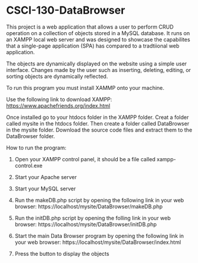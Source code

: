 # CSCI-130-DataBrowser

This project is a web application that allows a user to perform CRUD operation on a collection of objects stored in a MySQL database. It runs on an XAMPP local web server and was designed to showcase the capabilites that a single-page application (SPA) has compared to a tradtiional web application.

The objects are dynamically displayed on the website using a simple user interface. Changes made by the user such as inserting, deleting, editing, or sorting objects are dynamically reflected.

To run this program you must install XAMMP onto your machine.

Use the following link to download XAMPP: https://www.apachefriends.org/index.html

Once installed go to your htdocs folder in the XAMPP folder. Creat a folder called mysite in the htdocs folder. Then create a folder called DataBrowser in the mysite folder. Download the source code files and extract them to the DataBrowser folder.

How to run the program:

1) Open your XAMPP control panel, it should be a file called xampp-control.exe

2) Start your Apache server

3) Start your MySQL server

4) Run the makeDB.php script by opening the following link in your web browser: https://localhost/mysite/DataBrowser/makeDB.php

5) Run the initDB.php script by opening the folling link in your web browser: https://localhost/mysite/DataBrowser/initDB.php

6) Start the main Data Browser program by opening the following link in your web browser: https://localhost/mysite/DataBrowser/index.html

7) Press the button to display the objects
